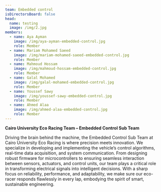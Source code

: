 ```yaml
---
team: Embedded control
isDirectorsBoard: false
head:
  name: testing
  image: /img/2.jpg
members:
  - name: Aya Ayman
    image: /img/aya-ayman-embedded-control.jpg
    role: Member
  - name: Mariam Mohamed Saeed
    image: /img/mariam-mohamed-saeed-embedded-control.jpg
    role: Member
  - name: Mahmoud Hossam
    image: /img/mahmoud-hossam-embedded-control.jpg
    role: Member
  - name: Galal Mohamed
    image: /img/galal-mohamed-embedded-control.jpg
    role: Member
  - name: Youssef Sawy
    image: /img/youssef-sawy-embedded-control.jpg
    role: Member
  - name: Ahmed Alaa
    image: /img/ahmed-alaa-embedded-control.jpg
    role: Member
---
```

**Cairo University Eco Racing Team – Embedded Control Sub Team**

Driving the brain behind the machine, the Embedded Control Sub Team at Cairo University Eco Racing is where precision meets innovation. We specialize in developing and implementing the vehicle’s control algorithms, real-time data acquisition, and system communication. From designing robust firmware for microcontrollers to ensuring seamless interaction between sensors, actuators, and control units, our team plays a critical role in transforming electrical signals into intelligent decisions. With a sharp focus on reliability, performance, and adaptability, we make sure our eco-racer responds flawlessly in every lap, embodying the spirit of smart, sustainable engineering.